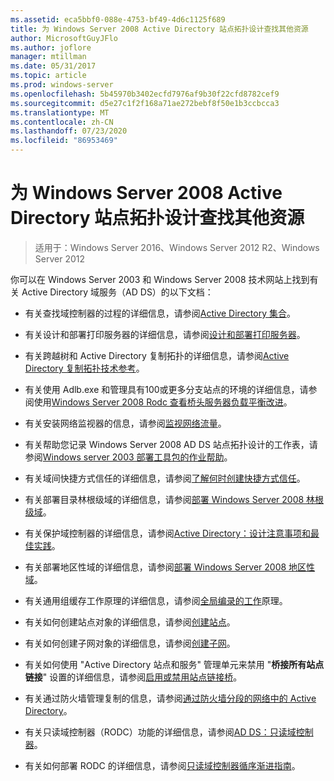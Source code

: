 ```yaml
---
ms.assetid: eca5bbf0-088e-4753-bf49-4d6c1125f689
title: 为 Windows Server 2008 Active Directory 站点拓扑设计查找其他资源
author: MicrosoftGuyJFlo
ms.author: joflore
manager: mtillman
ms.date: 05/31/2017
ms.topic: article
ms.prod: windows-server
ms.openlocfilehash: 5b45970b3402ecfd7976af9b30f22cfd8782cef9
ms.sourcegitcommit: d5e27c1f2f168a71ae272bebf8f50e1b3ccbcca3
ms.translationtype: MT
ms.contentlocale: zh-CN
ms.lasthandoff: 07/23/2020
ms.locfileid: "86953469"
---
```

# <a name="finding-additional-resources-for-windows-server-2008-active-directory-site-topology-design"></a>为 Windows Server 2008 Active Directory 站点拓扑设计查找其他资源

> 适用于：Windows Server 2016、Windows Server 2012 R2、Windows Server 2012

你可以在 Windows Server 2003 和 Windows Server 2008 技术网站上找到有关 Active Directory 域服务（AD DS）的以下文档：

- 有关查找域控制器的过程的详细信息，请参阅[Active Directory 集合](/previous-versions/windows/it-pro/windows-server-2003/cc780036(v=ws.10))。

- 有关设计和部署打印服务器的详细信息，请参阅[设计和部署打印服务器](/previous-versions/windows/it-pro/windows-server-2003/cc785842(v=ws.10))。

- 有关跨越树和 Active Directory 复制拓扑的详细信息，请参阅[Active Directory 复制拓扑技术参考](/previous-versions/windows/it-pro/windows-server-2003/cc755326(v=ws.10))。

- 有关使用 Adlb.exe 和管理具有100或更多分支站点的环境的详细信息，请参阅使用[Windows Server 2008 Rodc 查看桥头服务器负载平衡改进](/previous-versions/windows/it-pro/windows-server-2008-r2-and-2008/dd735927(v%3dws.10))。

- 有关安装网络监视器的信息，请参阅[监视网络流量](/previous-versions/windows/it-pro/windows-server-2003/cc783075(v=ws.10))。

- 有关帮助您记录 Windows Server 2008 AD DS 站点拓扑设计的工作表，请参阅[Windows server 2003 部署工具包的作业帮助](https://microsoft.com/download/details.aspx?id=9608)。

- 有关域间快捷方式信任的详细信息，请参阅[了解何时创建快捷方式信任](/previous-versions/windows/it-pro/windows-server-2008-r2-and-2008/cc754538(v=ws.11))。

- 有关部署目录林根级域的详细信息，请参阅[部署 Windows Server 2008 林根级域](/previous-versions/windows/it-pro/windows-server-2008-r2-and-2008/cc731174(v=ws.10))。

- 有关保护域控制器的详细信息，请参阅[Active Directory：设计注意事项和最佳实践](https://social.technet.microsoft.com/wiki/contents/articles/52587.active-directory-design-considerations-and-best-practices.aspx)。

- 有关部署地区性域的详细信息，请参阅[部署 Windows Server 2008 地区性域](/previous-versions/windows/it-pro/windows-server-2008-r2-and-2008/cc755118(v=ws.10))。

- 有关通用组缓存工作原理的详细信息，请参阅[全局编录的工作](/previous-versions/windows/it-pro/windows-server-2003/cc737410(v=ws.10))原理。

- 有关如何创建站点对象的详细信息，请参阅[创建站点](/previous-versions/windows/it-pro/windows-server-2008-r2-and-2008/cc772304(v=ws.11))。

- 有关如何创建子网对象的详细信息，请参阅[创建子网](/previous-versions/windows/it-pro/windows-server-2008-r2-and-2008/cc770372(v=ws.11))。

- 有关如何使用 "Active Directory 站点和服务" 管理单元来禁用 "**桥接所有站点链接**" 设置的详细信息，请参阅[启用或禁用站点链接桥](/previous-versions/windows/it-pro/windows-server-2003/cc738789(v=ws.10))。

- 有关通过防火墙管理复制的信息，请参阅[通过防火墙分段的网络中的 Active Directory](https://microsoft.com/download/details.aspx?familyid=c2ef3846-43f0-4caf-9767-a9166368434e)。

- 有关只读域控制器（RODC）功能的详细信息，请参阅[AD DS：只读域控制器](/previous-versions/windows/it-pro/windows-server-2008-r2-and-2008/cc732801(v=ws.10))。

- 有关如何部署 RODC 的详细信息，请参阅[只读域控制器循序渐进指南](/previous-versions/windows/it-pro/windows-server-2008-r2-and-2008/cc772234(v=ws.10))。
